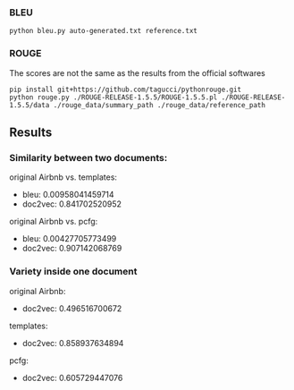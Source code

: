 ### BLEU
```
python bleu.py auto-generated.txt reference.txt
```

### ROUGE

The scores are not the same as the results from the official softwares
```
pip install git+https://github.com/tagucci/pythonrouge.git
python rouge.py ./ROUGE-RELEASE-1.5.5/ROUGE-1.5.5.pl ./ROUGE-RELEASE-1.5.5/data ./rouge_data/summary_path ./rouge_data/reference_path
```

## Results

### Similarity between two documents:

original Airbnb vs. templates: 
- bleu: 0.00958041459714
- doc2vec: 0.841702520952

original Airbnb vs. pcfg:
- bleu: 0.00427705773499
- doc2vec: 0.907142068769

### Variety inside one document

original Airbnb:
- doc2vec: 0.496516700672

templates:
- doc2vec: 0.858937634894

pcfg: 
- doc2vec: 0.605729447076
